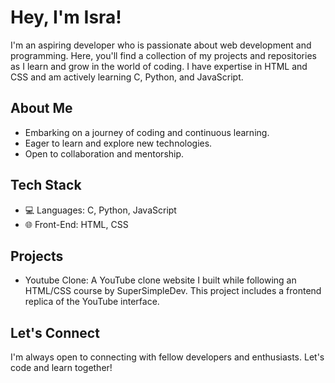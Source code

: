 # Hey, I'm Isra!

I'm an aspiring developer who is passionate about web development and programming. Here, you'll find a collection of my projects and repositories as I learn and grow in the world of coding. I have expertise in HTML and CSS and am actively learning C, Python, and JavaScript.

## About Me

-  Embarking on a journey of coding and continuous learning.
-  Eager to learn and explore new technologies.
-  Open to collaboration and mentorship.

## Tech Stack

- 💻 Languages: C, Python, JavaScript
- 🌐 Front-End: HTML, CSS

## Projects

- Youtube Clone: A YouTube clone website I built while following an HTML/CSS course by SuperSimpleDev. This project includes a frontend replica of the YouTube interface.

## Let's Connect

I'm always open to connecting with fellow developers and enthusiasts. Let's code and learn together!
